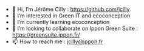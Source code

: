 - 👋 Hi, I’m Jérôme Cilly : https://github.com/jcilly
- 👀 I’m interested in Green IT and ecoconception
- 🌱 I’m currently learning ecoconception
- 💞️ I’m looking to collaborate on Ippon Green Suite : https://greensuite.ippon.fr/
- 📫 How to reach me :  jcilly@ippon.fr

<!---
jcilly/jcilly is a ✨ special ✨ repository because its `README.md` (this file) appears on your GitHub profile.
You can click the Preview link to take a look at your changes.
--->
